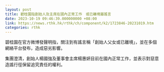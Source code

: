```yaml
---
layout: post
title: 碧桂園指創始人及主席在國內正常工作　或已離境屬謠言
date: 2023-10-19 09:46:39.000000000 +08:00
link: https://news.rthk.hk/rthk/ch/component/k2/1723846-20231019.htm
categories: rthk
---
```


碧桂園在官方微博發聲明指，關注到有謠言稱「創始人父女或已離境」，並在多個網絡平台發布，造成惡劣影響。

集團澄清，創始人楊國強及董事會主席楊惠妍目前在國內正常工作，並表示對惡意造謠行徑保留追究責任的權利。
